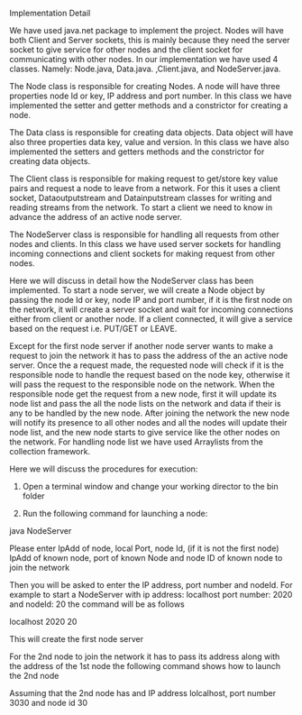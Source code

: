 Implementation Detail

We have used java.net package to implement the project. Nodes will have both Client and Server sockets, this is mainly because they need the server socket to give service for other nodes and the client socket for communicating with other nodes. In our implementation we have used 4 classes. Namely: Node.java, Data.java. ,Client.java, and NodeServer.java.

The Node class is responsible for creating Nodes. A node will have three properties node Id or key, IP address and port number. In this class we have implemented the setter and getter methods and a constrictor for creating a node.

The Data class is responsible for creating data objects. Data object will have also three properties data key, value and version. In this class we have also implemented the setters and getters methods and the constrictor for creating data objects.



The Client class is responsible for making request to get/store key value pairs and request a node to leave from a network. For this it uses a client socket, Dataoutputstream and Datainputstream classes for writing and reading streams from the network. To start a client we need to know in advance the address of an active node server.



The NodeServer class is responsible for handling all requests from other nodes and clients. In this class we have used server sockets for handling incoming connections and client sockets for making request from other nodes.

Here we will discuss in detail how the NodeServer class has been implemented. To start a node server, we will create a Node object by passing the node Id or key, node IP and port number, if it is the first node on the network, it will create a server socket and wait for incoming connections either from client or another node. If a client connected, it will give a service based on the request i.e. PUT/GET or LEAVE.
 

Except for the first node server if another node server wants to make a request to join the network it has to pass the address of the an active node server. Once the a request made, the requested node will check if it is the responsible node to handle the request based on the node key, otherwise it will pass the request to the responsible node on the network. When the responsible node get the request from a new node, first it will update its node list and pass the all the node lists on the network and data if their is any to be handled by the new node. After joining the network the new node will notify its presence to all other nodes and all the nodes will update their node list, and the new node starts to give service like the other nodes on the network. For handling node list we have used Arraylists from the collection framework.



Here we will discuss the procedures for execution:



1.	Open a terminal window and change your working director to the bin folder

2.	Run the following command for launching a node:

java NodeServer

Please enter IpAdd of node, local Port, node Id, (if it is not the first node) IpAdd of known node, port of known Node and node ID of known node to join the network


Then you will be asked to enter the IP address, port number and nodeId. For example to start a NodeServer with ip address: localhost port number: 2020 and nodeId: 20 the command will be as follows


localhost 2020 20

This will create the first node server

For the 2nd node to join the network it has to pass its address along with the address of the 1st node the following command shows how to launch the 2nd node


Assuming that the 2nd node has and IP address lolcalhost, port number 3030 and node id 30
